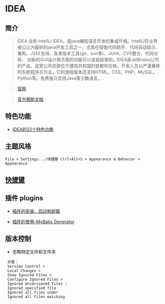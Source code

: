 # IDEA

## 简介

> IDEA 全称 IntelliJ IDEA，是java编程语言开发的集成环境。IntelliJ在业界被公认为最好的java开发工具之一，尤其在智能代码助手、代码自动提示、重构、J2EE支持、各类版本工具(git、svn等)、JUnit、CVS整合、代码分析、 创新的GUI设计等方面的功能可以说是超常的。IDEA是JetBrains公司的产品，这家公司总部位于捷克共和国的首都布拉格，开发人员以严谨著称的东欧程序员为主。它的旗舰版本还支持HTML，CSS，PHP，MySQL，Python等。免费版只支持Java等少数语言。

> [官网](http://www.jetbrains.com/)

> [官方帮助文档](http://www.jetbrains.com/help/idea/meet-intellij-idea.html)
 
## 特色功能

- [IDEA的22个特色功能](./idea-function.md)

## 主题风格

```text
File > Settings.../快捷键 Ctrl+Alt+S > Appearance & Behavior > Appearance
```

## [快捷键](./idea-shortcut.md)

 
## 插件 plugins

- [插件的安装、启动和卸载](./idea-plugins.md) 

- [插件的使用-MyBatis Generator](./idea-plugins-mybatis.md)


## 版本控制

- 忽略特定文件和文件夹

```text
 步骤：
 Version Control > 
 Local Changes > 
 Show Ignored Files > 
 Configure Ignored Files > 
 Ignored Unversioned Files : 
 Ignored specified file 
 Ignored all files under
 Ignored all files matching 

```




 